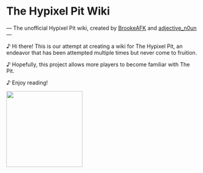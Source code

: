 # The Hypixel Pit Wiki
— The unofficial Hypixel Pit wiki, created by [BrookeAFK](https://brookeafk.com) and [adjective_n0un](https://github.com/adjectiven0un) — <br>

♪ Hi there! This is our attempt at creating a wiki for The Hypixel Pit, an endeavor that has been attempted multiple times but never come to fruition.  <br>

♪ Hopefully, this project allows more players to become familiar with The Pit.  <br>

♪ Enjoy reading! <br>

<img src="https://pit.wiki/images/banner_smaller.png" width="200">
